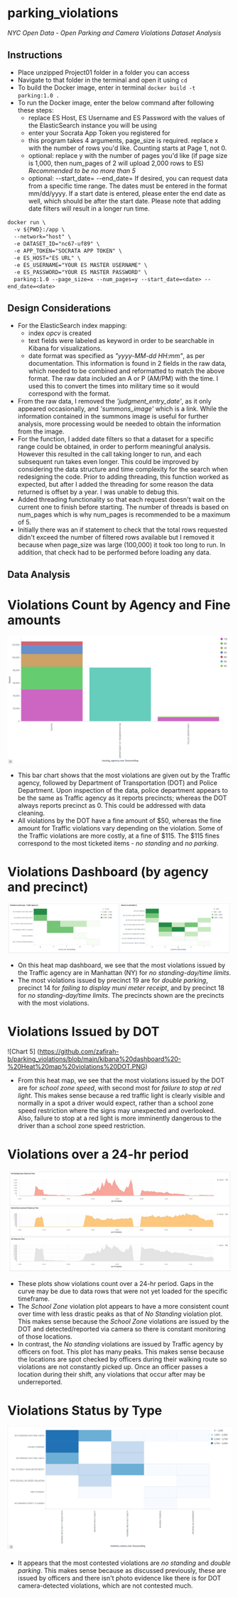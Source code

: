 # parking_violations
*NYC Open Data - Open Parking and Camera Violations Dataset Analysis*

## Instructions
* Place unzipped Project01 folder in a folder you can access
* Navigate to that folder in the terminal and open it using `cd`
* To build the Docker image, enter in terminal `docker build -t parking:1.0 .`
* To run the Docker image, enter the below command after following these steps:
  * replace ES Host, ES Username and ES Password with the values of the ElasticSearch instance you will be using 
  * enter your Socrata App Token you registered for
  * this program takes 4 arguments, page_size is required. replace x with the number of rows you'd like. Counting starts at Page 1, not 0.
  * optional: replace y with the number of pages you'd like (if page size is 1,000, then num_pages of 2 will upload 2,000 rows to ES)
  *Recommended to be no more than 5*
  * optional: --start_date=<date> --end_date=<date>
If desired, you can request data from a specific time range. The dates must be entered in the format mm/dd/yyyy.
If a start date is entered, please enter the end date as well, which should be after the start date.
Please note that adding date filters will result in a longer run time.
  
```
docker run \
  -v ${PWD}:/app \
  --network="host" \
  -e DATASET_ID="nc67-uf89" \
  -e APP_TOKEN="SOCRATA APP TOKEN" \
  -e ES_HOST="ES URL" \
  -e ES_USERNAME="YOUR ES MASTER USERNAME" \
  -e ES_PASSWORD="YOUR ES MASTER PASSWORD" \
  parking:1.0 --page_size=x --num_pages=y --start_date=<date> --end_date=<date>
```

## Design Considerations
* For the ElasticSearch index mapping:
  * index *opcv* is created
  * text fields were labeled as keyword in order to be searchable in Kibana for visualizations.
  * date format was specified as *"yyyy-MM-dd HH:mm"*, as per documentation. 
  This information is found in 2 fields in the raw data, which needed to be combined and reformatted to match the above format.
  The raw data included an A or P (AM/PM) with the time. I used this to convert the times into military time so it would correspond with the format.
* From the raw data, I removed the *'judgment_entry_date'*, as it only appeared occasionally, and *'summons_image'* which is a link.
While the information contained in the summons image is useful for further analysis, more processing would be needed to obtain the information from the image.
* For the function, I added date filters so that a dataset for a specific range could be obtained, in order to perform meaningful analysis. 
However this resulted in the call taking longer to run, and each subsequent run takes even longer. This could be improved
by considering the data structure and time complexity for the search when redesigning the code. Prior to adding threading, this function worked as expected, but after I added the threading for some reason the data returned is offset by a year. I was unable to debug this.
* Added threading functionality so that each request doesn't wait on the current one to finish before starting. The number of threads is based on num_pages which is why num_pages is recommended to be a maximum of 5.
* Initially there was an if statement to check that the total rows requested didn't exceed the number of filtered rows available but I removed it because when page_size was large (100,000) it took too long to run. In addition, that check had to be performed before loading any data.

## Data Analysis

# Violations Count by Agency and Fine amounts
![Image][1]

[1]:https://github.com/zafirah-b/parking_violations/blob/main/kibana%20dashboard%20-%20count%20by%20agency1.PNG

* This bar chart shows that the most violations are given out by the Traffic agency, followed by Department of Transportation (DOT) and Police Department. Upon inspection of the data, police department appears to be the same as Traffic agency as it reports precincts; whereas the DOT always reports precinct as 0. This could be addressed with data cleaning.
* All violations by the DOT have a fine amount of $50, whereas the fine amount for Traffic violations vary depending on the violation. Some of the Traffic violations are more costly, at a fine of $115. The $115 fines correspond to the most ticketed items - *no standing* and *no parking*.

# Violations Dashboard (by agency and precinct)
![Chart 2](https://github.com/zafirah-b/parking_violations/blob/main/kibana%20dashboard%20-%20Heat%20map%20violations1.PNG)

* On this heat map dashboard, we see that the most violations issued by the Traffic agency are in Manhattan (NY) for *no standing-day/time limits*. 
* The most violations issued by precinct 19 are for *double parking*, precinct 14 for *failing to display muni meter receipt*, and by precinct 18 for *no standing-day/time limits*. The precincts shown are the precincts with the most violations.

# Violations Issued by DOT
![Chart 5] (https://github.com/zafirah-b/parking_violations/blob/main/kibana%20dashboard%20-%20Heat%20map%20violations%20DOT.PNG)
* From this heat map, we see that the most violations issued by the DOT are for *school zone speed*, with second most for *failure to stop at red light*. This makes sense because a red traffic light is clearly visible and normally in a spot a driver would expect, rather than a school zone speed restriction where the signs may unexpected and overlooked. Also, failure to stop at a red light is more imminently dangerous to the driver than a school zone speed restriction.

# Violations over a 24-hr period
![Chart 3](https://github.com/zafirah-b/parking_violations/blob/main/kibana%20dashboard%20-%20violations%20by%20time.PNG)

* These plots show violations count over a 24-hr period. Gaps in the curve may be due to data rows that were not yet loaded for the specific timeframe.
* The *School Zone* violation plot appears to have a more consistent count over time with less drastic peaks as that of *No Standing* violation plot. This makes sense because the *School Zone* violations are issued by the DOT and detected/reported via camera so there is constant monitoring of those locations.
* In contrast, the *No standing* violations are issued by Traffic agency by officers on foot. This plot has many peaks. This makes sense because the locations are spot checked by officers during their walking route so violations are not constantly picked up. Once an officer passes a location during their shift, any violations that occur after may be underreported.

# Violations Status by Type
![Chart 4](https://github.com/zafirah-b/parking_violations/blob/main/kibana%20dashboard%20-%20violation%20status1.PNG)

* It appears that the most contested violations are *no standing* and *double parking*. This makes sense because as discussed previously, these are issued by officers and  there isn't photo evidence like there is for DOT camera-detected violations, which are not contested much.

